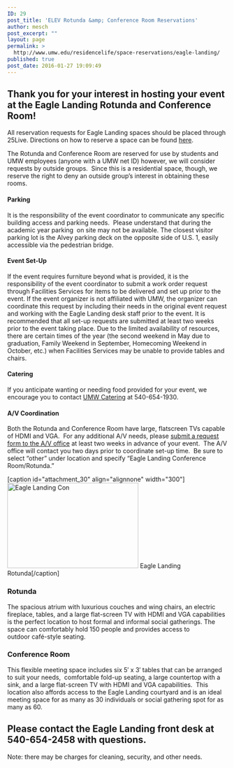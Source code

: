```yaml
---
ID: 29
post_title: 'ELEV Rotunda &amp; Conference Room Reservations'
author: mesch
post_excerpt: ""
layout: page
permalink: >
  http://www.umw.edu/residencelife/space-reservations/eagle-landing/
published: true
post_date: 2016-01-27 19:09:49
---
```

<h2>Thank you for your interest in hosting your event at the Eagle Landing Rotunda and Conference Room!</h2>
All reservation requests for Eagle Landing spaces should be placed through 25Live. Directions on how to reserve a space can be found <a href="https://president.umw.edu/events/reserving-a-umw-venue/">here</a>.

The Rotunda and Conference Room are reserved for use by students and UMW employees (anyone with a UMW net ID) however, we will consider requests by outside groups.  Since this is a residential space, though, we reserve the right to deny an outside group’s interest in obtaining these rooms.
<h4>Parking</h4>
It is the responsibility of the event coordinator to communicate any specific building access and parking needs.  Please understand that during the academic year parking  on site may not be available. The closest visitor parking lot is the Alvey parking deck on the opposite side of U.S. 1, easily accessible via the pedestrian bridge.
<h4>Event Set-Up</h4>
If the event requires furniture beyond what is provided, it is the responsibility of the event coordinator to submit a work order request through Facilities Services for items to be delivered and set up prior to the event. If the event organizer is not affiliated with UMW, the organizer can coordinate this request by including their needs in the original event request and working with the Eagle Landing desk staff prior to the event. It is recommended that all set-up requests are submitted at least two weeks prior to the event taking place. Due to the limited availability of resources, there are certain times of the year (the second weekend in May due to graduation, Family Weekend in September, Homecoming Weekend in October, etc.) when Facilities Services may be unable to provide tables and chairs.
<h4>Catering</h4>
If you anticipate wanting or needing food provided for your event, we encourage you to contact <a href="http://www.umwcatering.com/">UMW Catering</a> at 540-654-1930.
<h4>A/V Coordination</h4>
Both the Rotunda and Conference Room have large, flatscreen TVs capable of HDMI and VGA.  For any additional A/V needs, please <a href="http://adminfinance.umw.edu/events-av/events-av-request-form/">submit a request form to the A/V office</a> at least two weeks in advance of your event.  The A/V office will contact you two days prior to coordinate set-up time.  Be sure to select “other” under location and specify “Eagle Landing Conference Room/Rotunda.”

[caption id="attachment_30" align="alignnone" width="300"]<a href="http://www.umw.edu/residencelife/wp-content/uploads/sites/30/2016/01/Eagles-Nest-5.jpg" rel="attachment wp-att-30"><img class="size-medium wp-image-30" src="http://www.umw.edu/residencelife/wp-content/uploads/sites/30/2016/01/Eagles-Nest-5-300x195.jpg" alt="Eagle Landing Con" width="300" height="195" /></a> Eagle Landing Rotunda[/caption]
<h3><strong>Rotunda</strong></h3>
The spacious atrium with luxurious couches and wing chairs, an electric fireplace, tables, and a large flat-screen TV with HDMI and VGA capabilities is the perfect location to host formal and informal social gatherings. The space can comfortably hold 150 people and provides access to outdoor café-style seating.
<h3><strong>Conference Room</strong></h3>
This flexible meeting space includes six 5′ x 3′ tables that can be arranged to suit your needs,  comfortable fold-up seating, a large countertop with a sink, and a large flat-screen TV with HDMI and VGA capabilities.  This location also affords access to the Eagle Landing courtyard and is an ideal meeting space for as many as 30 individuals or social gathering spot for as many as 60.
<h2>Please contact the Eagle Landing front desk at 540-654-2458 with questions.</h2>
Note: there may be charges for cleaning, security, and other needs.